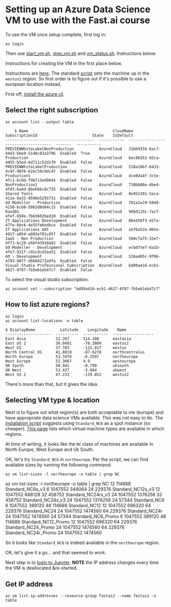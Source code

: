 # Setting up an Azure Data Science VM to use with the Fast.ai course

To use the VM once setup complete, first log in:

    az login

Then use [start_vm.sh](../start_vm.sh), [stop_vm.sh](../stop_vm.sh) and [vm_status.sh](../vm_status.sh).  Instructions below

Instructions for creating the VM in the first place below.

Instructions are [here](https://course.fast.ai/start_azure_dsvm).  The standard [script](https://raw.githubusercontent.com/Azure/DataScienceVM/master/Samples/fastai2/fastai2onAzureSpotDSVM.sh) sets the machine up in the `westus2` region.  So first order is to figure out if it's possible to use a european location instead.

First off, [install the azure cli](https://docs.microsoft.com/en-us/cli/azure/install-azure-cli).

## Select the right subscription

    az account list --output table

        $ Name                                     CloudName    SubscriptionId                        State    IsDefault
    ---------------------------------------  -----------  ------------------------------------  -------  -----------
    PREVIEWWhiteLabelNonProduction           AzureCloud   31bb935b-6ac7-4443-bbe9-5148c83a3706  Enabled  True
    Production                               AzureCloud   bec86261-92ca-4455-b5ed-6d711c52d1f0  Enabled  False
    PREVIEWWhiteLabelProduction              AzureCloud   518a10bf-6433-4c4f-9076-b2ec59c9dc47  Enabled  False
    Production1                              AzureCloud   dce8da4f-3c5e-4fc1-bc9d-f96f13ed9845  Enabled  False
    NonProduction1                           AzureCloud   710bb86e-dbe4-4fd3-ba4d-8bebbbc8c735  Enabled  False
    Shared Tools                             AzureCloud   8e952301-5aca-411e-8a33-9598e5293731  Enabled  False
    GO Modeller - Production                 AzureCloud   701a1e29-5049-4150-bcb8-5062d8d84c15  Enabled  False
    RandD1                                   AzureCloud   96bd129c-7acf-4fef-850e-7bb36026ed10  Enabled  False
    IT Applications Development              AzureCloud   06e458f3-42fa-47fe-8bc6-4e55fe6edbce  Enabled  False
    IT Applications UAT                      AzureCloud   a5f6a52e-965e-491f-a054-a803e701c85f  Enabled  False
    IaaS - Non Production                    AzureCloud   508cfa75-32e7-4f73-bc29-a5bf43910a82  Enabled  False
    GO Modeller - Development                AzureCloud   ecbd75ef-6a1b-4fe7-921f-c91cdcd2aa51  Enabled  False
    GO - Development                         AzureCloud   526a405c-9f96-4793-96ff-d6604272a9fa  Enabled  False
    Visual Studio Professional Subscription  AzureCloud   bd89a416-ecb1-4627-8f87-fb5e61eb47c7  Enabled  False

To select the visual studio subscription:

    az account set --subscription "bd89a416-ecb1-4627-8f87-fb5e61eb47c7"


## How to list azure regions?

    az login
    az account list-locations -o table

    $ DisplayName           Latitude    Longitude    Name
    --------------------  ----------  -----------  ------------------
    East Asia             22.267      114.188      eastasia
    East US 2             36.6681     -78.3889     eastus2
    West US               37.783      -122.417     westus
    North Central US      41.8819     -87.6278     northcentralus
    North Europe          53.3478     -6.2597      northeurope
    West Europe           52.3667     4.9          westeurope
    UK South              50.941      -0.799       uksouth
    UK West               53.427      -3.084       ukwest
    West US 2             47.233      -119.852     westus2

There's more than that, but it gives the idea.

## Selecting VM type & location

Next is to figure out what region(s) are both acceptable to me (europe) and have appropriate data science VMs available.  This was not easy to do.  The [installation script](https://raw.githubusercontent.com/Azure/DataScienceVM/master/Samples/fastai2/fastai2onAzureSpotDSVM.sh) suggests using `Standard_NC6` as a spot instance (so cheaper).  [This page](https://azure.microsoft.com/en-gb/global-infrastructure/services/?products=virtual-machines&regions=europe-north,europe-west,united-kingdom-south,united-kingdom-west) lists which virtual machine types are available in which regions.

At time of writing, it looks like the `NC` class of machines are available in North Europe, West Europe and Uk South.

OK, let's try `Standard_NC6` in `northeurope`.  Per the script, we can find available sizes by running the following command:

    az vm list-sizes -l northeurope -o table | grep NC

az vm list-sizes -l northeurope -o table | grep NC
12                  114688        Standard_NC6s_v3        6                1047552           344064
24                  229376        Standard_NC12s_v3       12               1047552           688128
32                  458752        Standard_NC24rs_v3      24               1047552           1376256
32                  458752        Standard_NC24s_v3       24               1047552           1376256
24                  57344         Standard_NC6            6                1047552           389120
48                  114688        Standard_NC12           12               1047552           696320
64                  229376        Standard_NC24           24               1047552           1474560
64                  229376        Standard_NC24r          24               1047552           1474560
24                  57344         Standard_NC6_Promo      6                1047552           389120
48                  114688        Standard_NC12_Promo     12               1047552           696320
64                  229376        Standard_NC24_Promo     24               1047552           1474560
64                  229376        Standard_NC24r_Promo    24               1047552           1474560

So it looks like `Standard_NC6` is indeed available in the `northeurope` region.

OK, let's give it a go... and that seemed to work.

Next step is to [login to Jupyter](https://13.69.254.137:8000).  **NOTE** the IP address changes every time the VM is deallocated &re-started.

## Get IP address

    az vm list-ip-addresses --resource-group fastai2 --name fastai2 -o table





    

